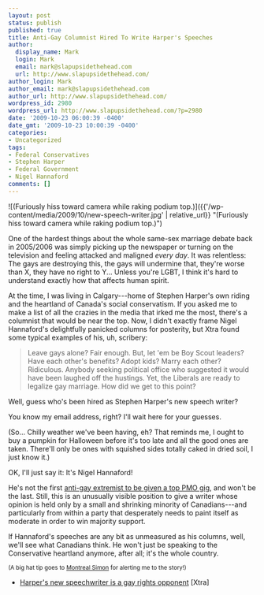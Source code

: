 ```yaml
---
layout: post
status: publish
published: true
title: Anti-Gay Columnist Hired To Write Harper's Speeches
author:
  display_name: Mark
  login: Mark
  email: mark@slapupsidethehead.com
  url: http://www.slapupsidethehead.com/
author_login: Mark
author_email: mark@slapupsidethehead.com
author_url: http://www.slapupsidethehead.com/
wordpress_id: 2980
wordpress_url: http://www.slapupsidethehead.com/?p=2980
date: '2009-10-23 06:00:39 -0400'
date_gmt: '2009-10-23 10:00:39 -0400'
categories:
- Uncategorized
tags:
- Federal Conservatives
- Stephen Harper
- Federal Government
- Nigel Hannaford
comments: []
---
```

![(Furiously hiss toward camera while raking podium top.)]({{'/wp-content/media/2009/10/new-speech-writer.jpg' | relative_url}} "(Furiously hiss toward camera while raking podium top.)")

One of the hardest things about the whole same-sex marriage debate back in 2005/2006 was simply picking up the newspaper or turning on the television and feeling attacked and maligned _every day_. It was relentless: The gays are destroying this, the gays will undermine that, they're worse than X, they have no right to Y... Unless you're LGBT, I think it's hard to understand exactly how that affects human spirit.

At the time, I was living in Calgary---home of Stephen Harper's own riding and the heartland of Canada's social conservatism. If you asked me to make a list of all the crazies in the media that irked me the most, there's a columnist that would be near the top. Now, I didn't exactly frame Nigel Hannaford's delightfully panicked columns for posterity, but Xtra found some typical examples of his, uh, scribery:

> Leave gays alone? Fair enough. But, let 'em be Boy Scout leaders? Have each other's benefits? Adopt kids? Marry each other? Ridiculous. Anybody seeking political office who suggested it would have been laughed off the hustings. Yet, the Liberals are ready to legalize gay marriage. How did we get to this point?

Well, guess who's been hired as Stephen Harper's new speech writer?

You know my email address, right? I'll wait here for your guesses.

(So... Chilly weather we've been having, eh? That reminds me, I ought to buy a pumpkin for Halloween before it's too late and all the good ones are taken. There'll only be ones with squished sides totally caked in dried soil, I just know it.)

OK, I'll just say it: It's Nigel Hannaford!

He's not the first [anti-gay extremist to be given a top PMO gig](http://www.slapupsidethehead.com/2009/02/evangelical-lobbyists-get-top-pmo-gigs/ "He's been promoted twice, too."), and won't be the last. Still, this is an unusually visible position to give a writer whose opinion is held only by a small and shrinking minority of Canadians---and particularly from within a party that desperately needs to paint itself as moderate in order to win majority support.

If Hannaford's speeches are any bit as unmeasured as his columns, well, we'll see what Canadians think. He won't just be speaking to the Conservative heartland anymore, after all; it's the whole country.

<small>(A big hat tip goes to <a title="Gee, thanks for opening a wound, Simon!" href="http://montrealsimon.blogspot.com/2009/10/another-homophobe-joins-pmo.html">Montreal Simon</a> for alerting me to the story!)</small>

- [Harper's new speechwriter is a gay rights opponent](http://www.xtra.ca/public/National/Harpers_new_speechwriter_is_a_gay_rights_opponent-7727.aspx#) [Xtra]
